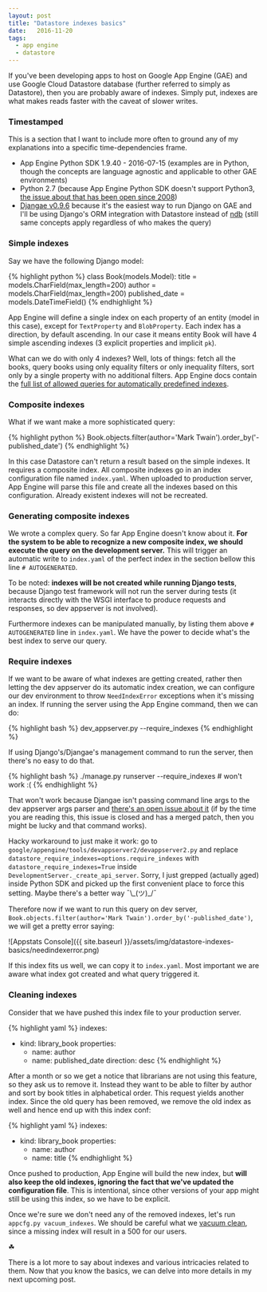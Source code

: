 ```yaml
---
layout: post
title: "Datastore indexes basics"
date:   2016-11-20
tags:
  - app engine
  - datastore
---
```


If you've been developing apps to host on Google App Engine (GAE) and use Google Cloud Datastore database (further referred to simply as Datastore), then you are probably aware of indexes. Simply put, indexes are what makes reads faster with the caveat of slower writes.

### Timestamped

This is a section that I want to include more often to ground any of my explanations into a specific time-dependencies frame.

* App Engine Python SDK 1.9.40 - 2016-07-15 (examples are in Python, though the concepts are language agnostic and applicable to other GAE environments)
* Python 2.7 (because App Engine Python SDK doesn't support Python3, [the issue about that has been open since 2008](https://code.google.com/p/googleappengine/issues/detail?id=909))
* [Djangae v0.9.6](https://github.com/potatolondon/djangae/releases/tag/v0.9.6) because it's the easiest way to run Django on GAE and I'll be using Django's ORM integration with Datastore instead of [ndb](https://cloud.google.com/appengine/docs/python/ndb/) (still same concepts apply regardless of who makes the query)

### Simple indexes

Say we have the following Django model:

{% highlight python %}
class Book(models.Model):
    title = models.CharField(max_length=200)
    author = models.CharField(max_length=200)
    published_date = models.DateTimeField()
{% endhighlight %}

App Engine will define a single index on each property of an entity (model in this case), except for `TextProperty` and `BlobProperty`. Each index has a direction, by default ascending. In our case it means entity Book will have 4 simple ascending indexes (3 explicit properties and implicit `pk`).

What can we do with only 4 indexes? Well, lots of things: fetch all the books, query books using only equality filters or only inequality filters, sort only by a single property with no additional filters. App Engine docs contain the [full list of allowed queries for automatically predefined indexes](https://cloud.google.com/appengine/docs/python/datastore/indexes#Python_Index_configuration).

### Composite indexes

What if we want make a more sophisticated query:

{% highlight python %}
Book.objects.filter(author='Mark Twain').order_by('-published_date')
{% endhighlight %}

In this case Datastore can't return a result based on the simple indexes. It requires a composite index. All composite indexes go in an index configuration file named `index.yaml`. When uploaded to production server, App Engine will parse this file and create all the indexes based on this configuration. Already existent indexes will not be recreated.

### Generating composite indexes

We wrote a complex query. So far App Engine doesn't know about it. **For the system to be able to recognize a new composite index, we should execute the query on the development server.** This will trigger an automatic write to `index.yaml` of the perfect index in the section bellow this line `# AUTOGENERATED`.

To be noted: **indexes will be not created while running Django tests**, because Django test framework will not run the server during tests (it interacts directly with the WSGI interface to produce requests and responses, so dev appserver is not involved).

Furthermore indexes can be manipulated manually, by listing them above `# AUTOGENERATED` line in `index.yaml`. We have the power to decide what's the best index to serve our query.

### Require indexes

If we want to be aware of what indexes are getting created, rather then letting the dev appserver do its automatic index creation, we can configure our dev environment to throw `NeedIndexError` exceptions when it's missing an index. If running the server using the App Engine command, then we can do:

{% highlight bash %}
dev_appserver.py --require_indexes
{% endhighlight %}

If using Django's/Djangae's management command to run the server, then there's no easy to do that.

{% highlight bash %}
./manage.py runserver --require_indexes  # won't work :(
{% endhighlight %}

That won't work because Djangae isn't passing command line args to the dev appserver args parser and [there's an open issue about it](https://github.com/potatolondon/djangae/pull/688) (if by the time you are reading this, this issue is closed and has a merged patch, then you might be lucky and that command works).

Hacky workaround to just make it work: go to `google/appengine/tools/devappserver2/devappserver2.py` and replace `datastore_require_indexes=options.require_indexes` with `datastore_require_indexes=True` inside `DevelopmentServer._create_api_server`. Sorry, I just grepped (actually [ag](https://github.com/ggreer/the_silver_searcher)ed) inside Python SDK and picked up the first convenient place to force this setting. Maybe there's a better way ¯\\\_(ツ)\_/¯

Therefore now if we want to run this query on dev server, `Book.objects.filter(author='Mark Twain').order_by('-published_date')`, we will get a pretty error saying:

![Appstats Console]({{ site.baseurl }}/assets/img/datastore-indexes-basics/needindexerror.png)

If this index fits us well, we can copy it to `index.yaml`. Most important we are aware what index got created and what
query triggered it.

### Cleaning indexes

Consider that we have pushed this index file to your production server.

{% highlight yaml %}
indexes:

- kind: library_book
  properties:
  - name: author
  - name: published_date
    direction: desc
{% endhighlight %}

After a month or so we get a notice that librarians are not using this feature, so they ask us to remove it. Instead they want to be able to filter by author and sort by book titles in alphabetical order. This request yields another index. Since the old query has been removed, we remove the old index as well and hence end up with this index conf:

{% highlight yaml %}
indexes:

- kind: library_book
  properties:
  - name: author
  - name: title
{% endhighlight %}

Once pushed to production, App Engine will build the new index, but **will also keep the old indexes, ignoring the fact that we've updated the configuration file**. This is intentional, since other versions of your app might still be using this index, so we have to be explicit.

Once we're sure we don't need any of the removed indexes, let's run `appcfg.py vacuum_indexes`. We should be careful what we [vacuum clean]((https://cloud.google.com/appengine/docs/python/tools/appcfg-arguments#vacuum_indexes)), since a missing index will result in a 500 for our users.

<div class="text-break">&#9752;</div>

There is a lot more to say about indexes and various intricacies related to them. Now that you know the basics, we can delve into more details in my next upcoming post.

